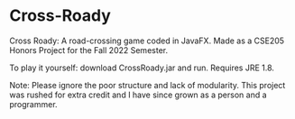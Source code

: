 # Cross-Roady
Cross Roady: A road-crossing game coded in JavaFX. Made as a CSE205 Honors Project for the Fall 2022 Semester.

To play it yourself: download CrossRoady.jar and run. Requires JRE 1.8.

Note: Please ignore the poor structure and lack of modularity. This project was rushed for extra credit and I have
since grown as a person and a programmer.
